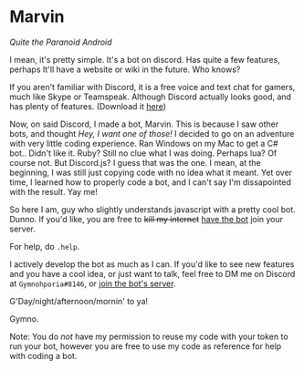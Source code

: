 Marvin
======
<i>Quite the Paranoid Android</i>

I mean, it's pretty simple. It's a bot on discord. Has quite a few features, perhaps It'll have a website or wiki in the future. Who knows?

If you aren't familiar with Discord, it is a free voice and text chat for gamers, much like Skype or Teamspeak. Although Discord actually looks good, and has plenty of features.
(Download it [here](http://discordapp.com))

Now, on said Discord, I made a bot, Marvin. This is because I saw other bots, and thought <i>Hey, I want one of those!</i>
I decided to go on an adventure with very little coding experience. Ran Windows on my Mac to get a C# bot.. Didn't like it.
Ruby? Still no clue what I was doing. Perhaps lua? Of course not. But Discord.js? I guess that was the one.
I mean, at the beginning, I was still just copying code with no idea what it meant. Yet over time, I learned how to properly code a bot, and I can't say I'm dissapointed with the result. Yay me!

So here I am, guy who slightly understands javascript with a pretty cool bot. Dunno.
If you'd like, you are free to <strike>kill my internet</strike> [have the bot](http://bit.ly/invitemarvin) join your server.

For help, do `.help`.

I actively develop the bot as much as I can. If you'd like to see new features and you have a cool idea, or just want to talk, feel free to DM me on Discord at `Gymnohporia#8146`, or [join the bot's server](http://discord.me/marvin).

G'Day/night/afternoon/mornin' to ya!

Gymno.

Note: You do <i>not</i> have my permission to reuse my code with your token to run your bot, however you are free to use my code as reference for help with coding a bot.
